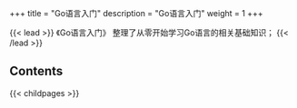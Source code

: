 +++
title = "Go语言入门"
description = "Go语言入门"
weight = 1
+++

{{< lead >}}
《Go语言入门》 整理了从零开始学习Go语言的相关基础知识；
{{< /lead >}}


## Contents
{{< childpages >}}

